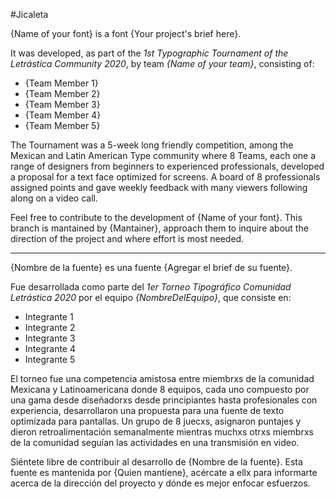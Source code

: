 #Jicaleta

{Name of your font} is a font {Your project's brief here}.

It was developed, as part of the *1st Typographic Tournament of the Letrástica Community 2020*, by team *{Name of your team}*, consisting of:

- {Team Member 1}
- {Team Member 2}
- {Team Member 3}
- {Team Member 4}
- {Team Member 5}

The Tournament was a 5-week long friendly competition, among the Mexican and Latin American Type community where 8 Teams, each one a range of designers from beginners to experienced professionals, developed a proposal for a text face optimized for screens. A board of 8 professionals assigned points and gave weekly feedback with many viewers following along on a video call.

Feel free to contribute to the development of {Name of your font}. This branch is mantained by {Mantainer}, approach them to inquire about the direction of the project and where effort is most needed.


---


{Nombre de la fuente} es una fuente {Agregar el brief de su fuente}.

Fue desarrollada como parte del *1er Torneo Tipográfico Comunidad Letrástica 2020* por el equipo *{NombreDelEquipo}*, que consiste en:

- Integrante 1
- Integrante 2
- Integrante 3
- Integrante 4
- Integrante 5

El torneo fue una competencia amistosa entre miembrxs de la comunidad Mexicana y Latinoamericana donde 8 equipos, cada uno compuesto por una gama desde diseñadorxs desde principiantes hasta profesionales con experiencia, desarrollaron una propuesta para una fuente de texto optimizada para pantallas. Un grupo de 8 juecxs, asignaron puntajes y dieron retroalimentación semanalmente mientras muchxs otrxs miembrxs de la comunidad seguían las actividades en una transmisión en video.

Siéntete libre de contribuir al desarrollo de {Nombre de la fuente}. Esta fuente es mantenida por {Quien mantiene}, acércate a ellx para informarte acerca de la dirección del proyecto y dónde es mejor enfocar esfuerzos.
